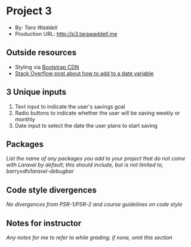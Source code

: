 # Project 3
+ By: *Tara Waddell*
+ Production URL: <http://p3.tarawaddell.me>

## Outside resources
* Styling via [Bootstrap CDN](https://www.bootstrapcdn.com)
* [Stack Overflow post about how to add to a date variable](https://stackoverflow.com/questions/47830387/how-to-calculate-what-is-date-after-10-days-in-php)


## 3 Unique inputs
1. Text input to indicate the user's savings goal
2. Radio buttons to indicate whether the user will be saving weekly or monthly
3. Date input to select the date the user plans to start saving

## Packages
*List the name of any packages you add to your project that do not come with Laravel by default; this should include, but is not limited to, barryvdh/laravel-debugbar*

## Code style divergences
*No divergences from PSR-1/PSR-2 and course guidelines on code style*

## Notes for instructor
*Any notes for me to refer to while grading; if none, omit this section*